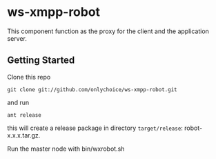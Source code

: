 ws-xmpp-robot
===============
This component function as the proxy for the client and the application server.

Getting Started
---------------
Clone this repo

    git clone git://github.com/onlychoice/ws-xmpp-robot.git

and run 

    ant release

this will create a release package in directory `target/release`: robot-x.x.x.tar.gz.

Run the master node with
    bin/wxrobot.sh